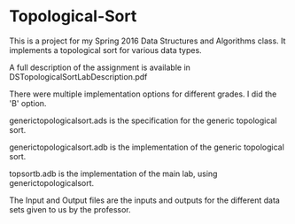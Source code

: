 # Topological-Sort
This is a project for my Spring 2016 Data Structures and Algorithms class. It implements a topological sort for various data types.

A full description of the assignment is available in DSTopologicalSortLabDescription.pdf

There were multiple implementation options for different grades. I did the 'B' option.

generictopologicalsort.ads is the specification for the generic topological sort.

generictopologicalsort.adb is the implementation of the generic topological sort.

topsortb.adb is the implementation of the main lab, using generictopologicalsort.

The Input and Output files are the inputs and outputs for the different data sets given to us by the professor. 
